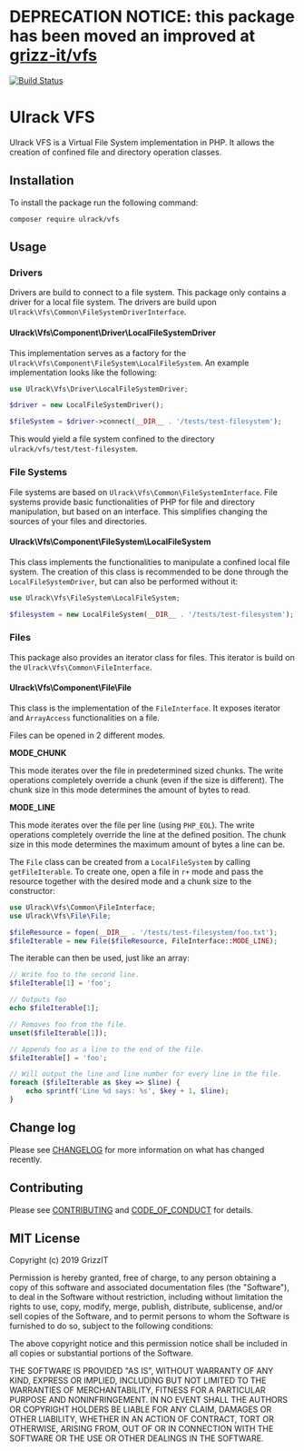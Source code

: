 # DEPRECATION NOTICE: this package has been moved an improved at [grizz-it/vfs](https://github.com/grizz-it/vfs)

[![Build Status](https://travis-ci.com/ulrack/vfs.svg?branch=master)](https://travis-ci.com/ulrack/vfs)

# Ulrack VFS

Ulrack VFS is a Virtual File System implementation in PHP.
It allows the creation of confined file and directory operation classes.

## Installation

To install the package run the following command:

```
composer require ulrack/vfs
```

## Usage

### Drivers

Drivers are build to connect to a file system.
This package only contains a driver for a local file system.
The drivers are build upon `Ulrack\Vfs\Common\FileSystemDriverInterface`.

#### Ulrack\Vfs\Component\Driver\LocalFileSystemDriver

This implementation serves as a factory for the `Ulrack\Vfs\Component\FileSystem\LocalFileSystem`.
An example implementation looks like the following:

```php
use Ulrack\Vfs\Driver\LocalFileSystemDriver;

$driver = new LocalFileSystemDriver();

$fileSystem = $driver->connect(__DIR__ . '/tests/test-filesystem');
```

This would yield a file system confined to the directory `ulrack/vfs/test/test-filesystem`.

### File Systems

File systems are based on `Ulrack\Vfs\Common\FileSystemInterface`.
File systems provide basic functionalities of PHP for file and directory manipulation,
but based on an interface. This simplifies changing the sources of your files and directories.

#### Ulrack\Vfs\Component\FileSystem\LocalFileSystem

This class implements the functionalities to manipulate a confined local file system.
The creation of this class is recommended to be done through the `LocalFileSystemDriver`,
but can also be performed without it:

```php
use Ulrack\Vfs\FileSystem\LocalFileSystem;

$filesystem = new LocalFileSystem(__DIR__ . '/tests/test-filesystem');
```

### Files

This package also provides an iterator class for files.
This iterator is build on the `Ulrack\Vfs\Common\FileInterface`.

#### Ulrack\Vfs\Component\File\File

This class is the implementation of the `FileInterface`.
It exposes iterator and `ArrayAccess` functionalities on a file.

Files can be opened in 2 different modes.

**MODE_CHUNK**

This mode iterates over the file in predetermined sized chunks.
The write operations completely override a chunk (even if the size is different).
The chunk size in this mode determines the amount of bytes to read.

**MODE_LINE**

This mode iterates over the file per line (using `PHP_EOL`).
The write operations completely override the line at the defined position.
The chunk size in this mode determines the maximum amount of bytes a line can be.

The `File` class can be created from a `LocalFileSystem` by calling `getFileIterable`.
To create one, open a file in `r+` mode and pass the resource together with the desired mode and a chunk size to the constructor:

```php
use Ulrack\Vfs\Common\FileInterface;
use Ulrack\Vfs\File\File;

$fileResource = fopen(__DIR__ . '/tests/test-filesystem/foo.txt');
$fileIterable = new File($fileResource, FileInterface::MODE_LINE);
```

The iterable can then be used, just like an array:

```php
// Write foo to the second line.
$fileIterable[1] = 'foo';

// Outputs foo
echo $fileIterable[1];

// Removes foo from the file.
unset($fileIterable[1]);

// Appends foo as a line to the end of the file.
$fileIterable[] = 'foo';

// Will output the line and line number for every line in the file.
foreach ($fileIterable as $key => $line) {
    echo sprintf('Line %d says: %s', $key + 1, $line);
}
```

## Change log

Please see [CHANGELOG](CHANGELOG.md) for more information on what has changed recently.

## Contributing

Please see [CONTRIBUTING](CONTRIBUTING.md) and [CODE_OF_CONDUCT](CODE_OF_CONDUCT.md) for details.

## MIT License

Copyright (c) 2019 GrizzIT

Permission is hereby granted, free of charge, to any person obtaining a copy
of this software and associated documentation files (the "Software"), to deal
in the Software without restriction, including without limitation the rights
to use, copy, modify, merge, publish, distribute, sublicense, and/or sell
copies of the Software, and to permit persons to whom the Software is
furnished to do so, subject to the following conditions:

The above copyright notice and this permission notice shall be included in all
copies or substantial portions of the Software.

THE SOFTWARE IS PROVIDED "AS IS", WITHOUT WARRANTY OF ANY KIND, EXPRESS OR
IMPLIED, INCLUDING BUT NOT LIMITED TO THE WARRANTIES OF MERCHANTABILITY,
FITNESS FOR A PARTICULAR PURPOSE AND NONINFRINGEMENT. IN NO EVENT SHALL THE
AUTHORS OR COPYRIGHT HOLDERS BE LIABLE FOR ANY CLAIM, DAMAGES OR OTHER
LIABILITY, WHETHER IN AN ACTION OF CONTRACT, TORT OR OTHERWISE, ARISING FROM,
OUT OF OR IN CONNECTION WITH THE SOFTWARE OR THE USE OR OTHER DEALINGS IN THE
SOFTWARE.
